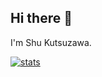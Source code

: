 ## Hi there 👋

I'm Shu Kutsuzawa.

[![stats](https://github-readme-stats.vercel.app/api?username=cappyzawa&show_icons=true)](https://github-readme-stats.vercel.app/api?username=cappyzawa&show_icons=true)
